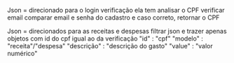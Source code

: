 Json = direcionado para o login
    verificação ela tem analisar o CPF
    verificar email
    comparar email e senha do cadastro e caso correto, retornar o CPF



Json = direcionados para as receitas e despesas filtrar json e trazer apenas objetos com id do cpf igual ao da verificação
    "id" : "cpf"
    "modelo" : "receita"/"despesa"
    "descrição" : "descrição do gasto"
    "value" : "valor numérico"
